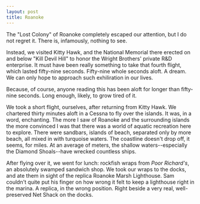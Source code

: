 ```yaml
---
layout: post
title: Roanoke
---
```


The "Lost Colony" of Roanoke completely escaped our attention, but I do not regret it. There is, infamously, nothing to see.

Instead, we visited Kitty Hawk, and the National Memorial there erected on and below "Kill Devil Hill" to honor the Wright Brothers' private R&D enterprise. It must have been really something to take that fourth flight, which lasted fifty-nine seconds. Fifty-nine whole seconds aloft. A dream. We can only hope to approach such exhiliration in our lives.

Because, of course, anyone reading this has been aloft for longer than fifty-nine seconds. Long enough, likely, to grow tired of it.

We took a short flight, ourselves, after returning from Kitty Hawk. We chartered thirty minutes aloft in a Cessna to fly over the islands. It was, in a word, enchanting. The more I saw of Roanoke and the surrounding islands the more convinced I was that there was a world of aquatic recreation here to explore. There were sandbars, islands of beach, separated only by more beach, all mixed in with turquoise waters. The coastline doesn't drop off, it seems, for miles. At an average of meters, the shallow waters--especially the Diamond Shoals--have wrecked countless ships.

After flying over it, we went for lunch: rockfish wraps from *Poor Richard's*, an absolutely swamped sandwich shop. We took our wraps to the docks, and ate them in sight of the replica Roanoke Marsh Lighthouse. Sam couldn't quite put his finger on how wrong it felt to keep a lighthouse right in the marina. A replica, in the wrong position. Right beside a very real, well-preserved Net Shack on the docks.
